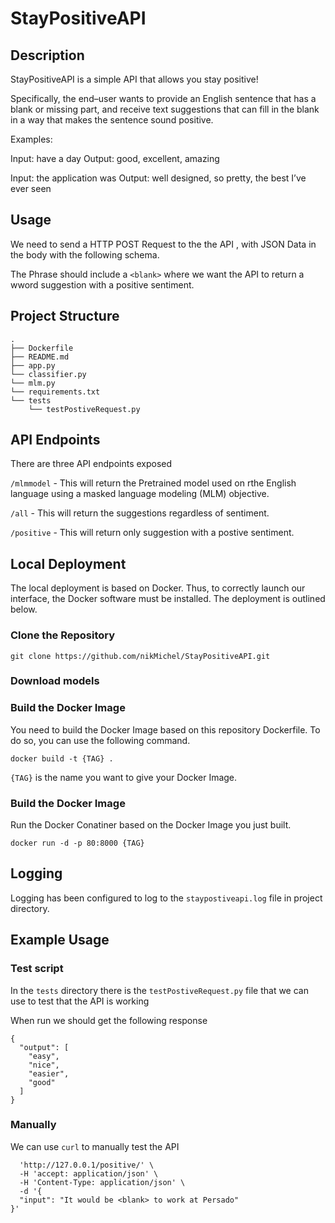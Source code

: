 # StayPositiveAPI

## Description

StayPositiveAPI is a simple API that allows you stay positive!

Specifically, the end–user wants to provide an English sentence that has a blank or missing part, 
and receive text suggestions that can fill in the blank in a way that makes the sentence sound positive.

Examples:

Input: have a <blank> day
Output: good, excellent, amazing

Input: the application was <blank>
Output: well designed, so pretty, the best I’ve ever seen

## Usage

We need to send a HTTP POST Request to the the API , with JSON Data in the body with the following schema.

The Phrase should include a `<blank>` where we want the API to return a wword suggestion with a positive sentiment.


## Project Structure

```
.
├── Dockerfile
├── README.md
├── app.py
└── classifier.py
└── mlm.py
└── requirements.txt
└── tests
    └── testPostiveRequest.py
```

## API Endpoints

There are three API endpoints exposed

`/mlmmodel` - This will return the Pretrained model used on rthe English language using a masked language modeling (MLM) objective.

`/all` - This will return the suggestions regardless of sentiment.

`/positive` - This will return only suggestion with a postive sentiment.


## Local Deployment

The local deployment is based on Docker. Thus, to correctly launch our interface, the Docker software must be installed. The deployment is outlined below.

### Clone the Repository

```
git clone https://github.com/nikMichel/StayPositiveAPI.git
```

### Download models

### Build the Docker Image

You need to build the Docker Image based on this repository Dockerfile. To do so, you can use the following command.

`docker build -t {TAG} .`

`{TAG}` is the name you want to give your Docker Image.

### Build the Docker Image

Run the Docker Conatiner based on the Docker Image you just built.

`docker run -d -p 80:8000 {TAG}`


## Logging

Logging has been configured to log to the `staypostiveapi.log` file in project directory.

## Example Usage

### Test script

In the `tests` directory there is the `testPostiveRequest.py` file that we can use to test that the API is working

When run we should get the following response


```{"input": "It would be <blank> to work for Persado"}
{
  "output": [
    "easy",
    "nice",
    "easier",
    "good"
  ]
}
```

### Manually

We can use `curl` to manually test the API

```ccurl -X 'POST' \
  'http://127.0.0.1/positive/' \
  -H 'accept: application/json' \
  -H 'Content-Type: application/json' \
  -d '{
  "input": "It would be <blank> to work at Persado"
}'
```
